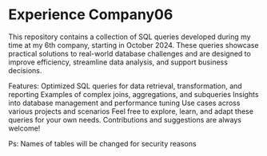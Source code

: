 # Experience Company06

This repository contains a collection of SQL queries developed during my time at my 6th company, starting in October 2024. These queries showcase practical solutions to real-world database challenges and are designed to improve efficiency, streamline data analysis, and support business decisions.

Features:
Optimized SQL queries for data retrieval, transformation, and reporting
Examples of complex joins, aggregations, and subqueries
Insights into database management and performance tuning
Use cases across various projects and scenarios
Feel free to explore, learn, and adapt these queries for your own needs. Contributions and suggestions are always welcome!

Ps: Names of tables will be changed for security reasons
